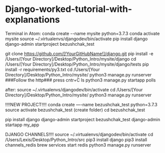 # Django-worked-tutorial-with-explanations

  Terminal in Atom: conda create --name mysite python=3.7.3
  conda activate mysite
  source ~/.virtualenvs/djangodev/bin/activate
  pip install django
  django-admin startproject bezushchak_test

  git clone https://github.com/[!YourGitHubName!]/django.git
  pip install -e /Users/[Your Directory]/Desktop/Python_Intro/mysite/django
  cd /Users/[Your Directory]/Desktop/Python_Intro/mysite/django/tests
  pip install -r requirements/py3.txt
  cd /Users/[Your Directory]/Desktop/Python_Intro/mysite/
  python3 manage.py runserver
  ###Follow the http###
  press cntr+C
  ls
  python3 manage.py startapp polls
  
after:
source ~/.virtualenvs/djangodev/bin/activate
cd /Users/[Your Directory]/Desktop/Python_Intro/mysite/
python3 manage.py runserver

!!!!NEW PROJECT!!!!
conda create —-name bezushchak_test python=3.7.3
source activate bezushchak_test
(create folder)
cd bezushchak_test

pip install django
django-admin startproject bezushchak_test
django-admin startapp my_app

DJANGO CHANNELS!!!!
source ~/.virtualenvs/djangodev/bin/activate
cd /Users/Lexis/Desktop/Python_Intro/src
pip3 install django
pip3 install channels_redis
brew services start redis
python3 manage.py runserver
